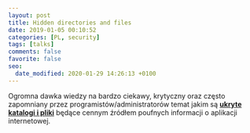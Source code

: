 ```yaml
---
layout: post
title: Hidden directories and files
date: 2019-01-05 00:10:52
categories: [PL, security]
tags: [talks]
comments: false
favorite: false
seo:
  date_modified: 2020-01-29 14:26:13 +0100
---
```


Ogromna dawka wiedzy na bardzo ciekawy, krytyczny oraz często zapomniany przez programistów/administratorów temat jakim są <a href="https://medium.com/@_bl4de/hidden-directories-and-files-as-a-source-of-sensitive-information-about-web-application-84e5c534e5ad" target="_blank"><b>ukryte katalogi i pliki</b></a> będące cennym źródłem poufnych informacji o aplikacji internetowej.
